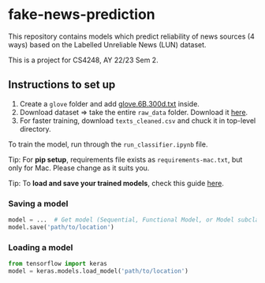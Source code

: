 # fake-news-prediction

This repository contains models which predict reliability of news sources (4 ways) based on the Labelled Unreliable News (LUN) dataset.

This is a project for CS4248, AY 22/23 Sem 2.

## Instructions to set up

1. Create a `glove` folder and add [glove.6B.300d.txt](https://www.kaggle.com/datasets/thanakomsn/glove6b300dtxt) inside.
2. Download dataset => take the entire `raw_data` folder. Download it [here](https://github.com/BUPT-GAMMA/CompareNet_FakeNewsDetection/releases/tag/dataset).
3. For faster training, download `texts_cleaned.csv` and chuck it in top-level directory.

To train the model, run through the `run_classifier.ipynb` file.

Tip: For **pip setup**, requirements file exists as `requirements-mac.txt`, but only for Mac. Please change as it suits you.

Tip: To **load and save your trained models**, check this guide [here](https://www.tensorflow.org/guide/keras/save_and_serialize).

### Saving a model

```Python
model = ...  # Get model (Sequential, Functional Model, or Model subclass)
model.save('path/to/location')
```

### Loading a model

```Python
from tensorflow import keras
model = keras.models.load_model('path/to/location')
```
